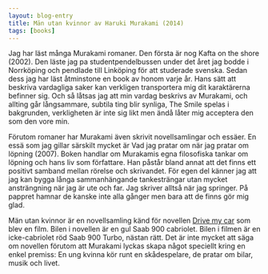 ```yaml
---
layout: blog-entry
title: Män utan kvinnor av Haruki Murakami (2014)
tags: [books]
---
```

Jag har läst många Murakami romaner. Den första är nog Kafta on the shore (2002). Den läste jag pa studentpendelbussen under det året jag bodde i Norrköping och pendlade till Linköping för att studerade svenska. Sedan dess jag har läst åtminstone en book av honom varje år. Hans sätt att beskriva vardagliga saker kan verkligen transportera mig dit karaktärerna befinner sig. Och så låtsas jag att min vardag beskrivs av Murakami, och allting går långsammare, subtila ting blir synliga, The Smile spelas i bakgrunden, verkligheten är inte sig likt men ändå låter mig acceptera den som den vore min.

Förutom romaner har Murakami även skrivit novellsamlingar och essäer. En essä som jag gillar särskilt mycket är Vad jag pratar om när jag pratar om löpning (2007). Boken handlar om Murakamis egna filosofiska tankar om löpning och hans liv som författare. Han påstår bland annat att det finns ett positivt samband mellan rörelse och skrivandet. För egen del känner jag att jag kan bygga långa sammanhängande tankesträngar utan mycket ansträngning när jag är ute och far. Jag skriver alltså när jag springer. På pappret hamnar de kanske inte alla gånger men bara att de finns gör mig glad.

Män utan kvinnor är en novellsamling känd för novellen [Drive my car](https://www.imdb.com/title/tt14039582/) som blev en film. Bilen i novellen är en gul Saab 900 cabriolet. Bilen i filmen är en icke-cabriolet röd Saab 900 Turbo, nästan rätt. Det är inte mycket att säga om novellen förutom att Murakami lyckas skapa något speciellt kring en enkel premiss: En ung kvinna kör runt en skådespelare, de pratar om bilar, musik och livet.  

